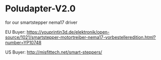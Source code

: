 # Poludapter-V2.0
for our smartstepper nema17 driver


EU Buyer:
https://youprintin3d.de/elektronik/open-source/1021/smartstepper-motortreiber-nema17-vorbestelleredition.html?number=YP10748

US Buyer:
http://misfittech.net/smart-steppers/
